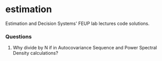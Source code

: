 # estimation
Estimation and Decision Systems' FEUP lab lectures code solutions.


### Questions 
1. Why divide by N if in Autocovariance Sequence and Power Spectral Density calculations?